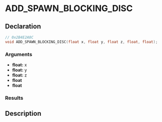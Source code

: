 # ADD_SPAWN_BLOCKING_DISC

## Declaration
```cpp
// 0x2B4E2A8C
void ADD_SPAWN_BLOCKING_DISC(float x, float y, float z, float, float);
```

### Arguments
- **float:** x
- **float:** y
- **float:** z
- **float**
- **float**

### Results

## Description
